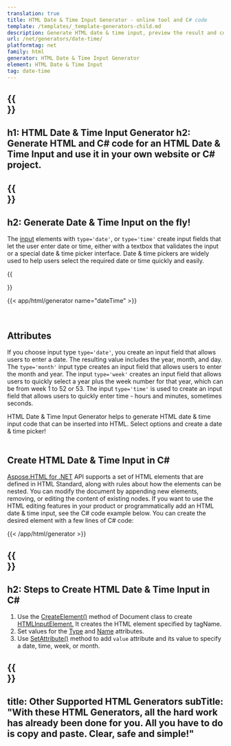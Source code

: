 ```yaml
---
translation: true
title: HTML Date & Time Input Generator - online tool and C# code
template: /templates/_template-generators-child.md
description: Generate HTML date & time input, preview the result and copy the generated HTML and C# code to your website.
url: /net/generators/date-time/
platformtag: net
family: html
generator: HTML Date & Time Input Generator
element: HTML Date & Time Input
tag: date-time
---
```


{{<section banner>}}
---
h1: HTML Date & Time Input Generator
h2: Generate HTML and C# code for an HTML Date & Time Input and use it in your own website or C# project.
---

{{<section overview>}}
---
h2: Generate Date & Time Input on the fly!
---

The [input](https://html.spec.whatwg.org/multipage/input.html#the-input-element) elements with `type='date'`, or `type='time'` create input fields that let the user enter date or time, either with a textbox that validates the input or a special date & time picker interface. Date & time pickers are widely used to help users select the required date or time quickly and easily.

{{<section plugin>}}

{{< app/html/generator name="dateTime" >}}

<br>
<h2> Attributes </h2>

If you choose input type `type='date'`, you create an input field that allows users to enter a date. The resulting value includes the year, month, and day.
The `type='month'` input type creates an input field that allows users to enter the month and year. The input `type='week'` creates an input field that allows users to quickly select a year plus the week number for that year, which can be from week 1 to 52 or 53. The input `type='time'` is used to create an input field that allows users to quickly enter time - hours and minutes, sometimes seconds.

HTML Date & Time Input Generator helps to generate HTML date & time input code that can be inserted into HTML. Select options and create a date & time picker!<br><br>

<h2> Create HTML Date & Time Input in C#</h2>

[Aspose.HTML for .NET](/html/{{lang.url-fragment}}net/) API supports a set of HTML elements that are defined in HTML Standard, along with rules about how the elements can be nested. You can modify the document by appending new elements, removing, or editing the content of existing nodes. If you want to use the HTML editing features in your product or programmatically add an HTML date & time input, see the C# code example below. You can create the desired element with a few lines of C# code:

{{< /app/html/generator >}}

{{<section steps>}}
---
h2: Steps to Create HTML Date & Time Input in C#
---

1. Use the [CreateElement()](https://reference.aspose.com/html/net/aspose.html.dom/document/createelement/) method of Document class to create [HTMLInputElement.](https://reference.aspose.com/html/net/aspose.html/htmlinputelement/) It creates the HTML element specified by tagName.
1. Set values for the [Type](https://reference.aspose.com/html/net/aspose.html/htmlinputelement/type/) and [Name](https://reference.aspose.com/html/net/aspose.html/htmlinputelement/name/) attributes.
1. Use [SetAttribute()](https://reference.aspose.com/html/net/aspose.html.dom/element/setattribute/) method to add `value` attribute and its value to specify a date, time, week, or month.

{{<section other-generators>}}
---
title: Other Supported HTML Generators
subTitle: "With these HTML Generators, all the hard work has already been done for you. All you have to do is copy and paste. Clear, safe and simple!"
---